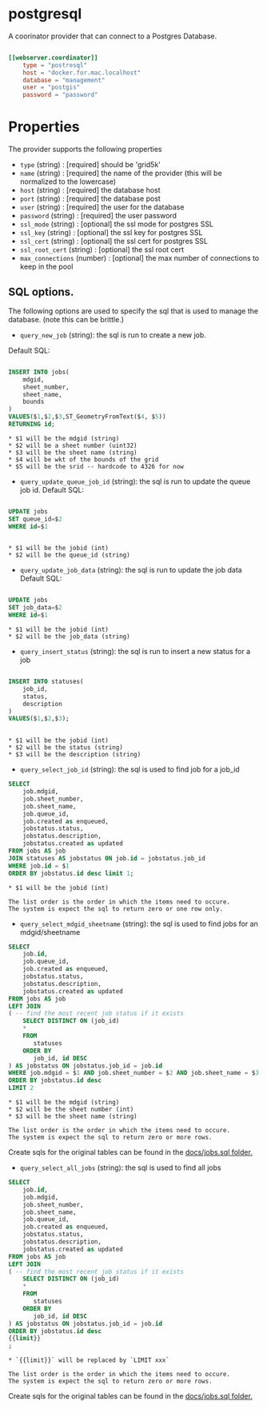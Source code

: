 # postgresql

A coorinator provider that can connect to a Postgres Database.

```toml

[[webserver.coordinator]]
    type = "postresql"
    host = "docker.for.mac.localhost"
    database = "management"
    user = "postgis"
    password = "password"

```

# Properties

The provider supports the following properties

* `type` (string) : [required] should be 'grid5k'
* `name` (string) : [required] the name of the provider (this will be normalized to the lowercase)
* `host` (string) : [required] the database host
* `port` (string) : [required] the database post
* `user` (string) : [required] the user for the database
* `password` (string) : [required] the user password
* `ssl_mode` (string) : [optional] the ssl mode for postgres SSL
* `ssl_key` (string) : [optional] the ssl key for postgres SSL
* `ssl_cert` (string) : [optional] the ssl cert for postgres SSL
* `ssl_root_cert` (string) : [optional] the ssl root cert
* `max_connections` (number) : [optional] the max number of connections to keep in the pool

## SQL options.
The following options are used to specify the sql that is used to manage the 
database. (note this can be brittle.)

* `query_new_job` (string): the sql is run to create a new job.

Default SQL:

```sql

INSERT INTO jobs(
	mdgid,
	sheet_number,
	sheet_name,
	bounds
)
VALUES($1,$2,$3,ST_GeometryFromText($4, $5))
RETURNING id;

```

    * $1 will be the mdgid (string)
    * $2 will be a sheet number (uint32)
    * $3 will be the sheet name (string)
    * $4 will be wkt of the bounds of the grid
    * $5 will be the srid -- hardcode to 4326 for now

* `query_update_queue_job_id` (string): the sql is run to update the queue job id.
Default SQL:

```sql

UPDATE jobs 
SET queue_id=$2
WHERE id=$1
	
```

    * $1 will be the jobid (int)
    * $2 will be the queue_id (string)

* `query_update_job_data` (string): the sql is run to update the job data
Default SQL:

```sql

UPDATE jobs 
SET job_data=$2
WHERE id=$1

```
    * $1 will be the jobid (int)
    * $2 will be the job_data (string)


* `query_insert_status` (string): the sql is run to insert a new status for a job

```sql

INSERT INTO statuses(
	job_id,
	status,
	description
)
VALUES($1,$2,$3);
	
```
    * $1 will be the jobid (int)
    * $2 will be the status (string)
    * $3 will be the description (string)

* `query_select_job_id` (string): the sql is used to find job for a job_id

```sql
SELECT 
    job.mdgid,
    job.sheet_number,
    job.sheet_name,
    job.queue_id,
    job.created as enqueued,
    jobstatus.status,
    jobstatus.description,
    jobstatus.created as updated
FROM jobs AS job
JOIN statuses AS jobstatus ON job.id = jobstatus.job_id
WHERE job.id = $1
ORDER BY jobstatus.id desc limit 1;
```
    * $1 will be the jobid (int)

    The list order is the order in which the items need to occure.
    The system is expect the sql to return zero or one row only.


* `query_select_mdgid_sheetname` (string): the sql is used to find jobs for an mdgid/sheetname 

```sql
SELECT 
    job.id,
    job.queue_id,
    job.created as enqueued,
    jobstatus.status,
    jobstatus.description,
    jobstatus.created as updated
FROM jobs AS job
LEFT JOIN
( -- find the most recent job status if it exists
	SELECT DISTINCT ON (job_id)
	*
	FROM
	   statuses
	ORDER BY
	   job_id, id DESC
) AS jobstatus ON jobstatus.job_id = job.id
WHERE job.mdgid = $1 AND job.sheet_number = $2 AND job.sheet_name = $3
ORDER BY jobstatus.id desc 
LIMIT 2
```

    * $1 will be the mdgid (string)
    * $2 will be the sheet number (int)
    * $3 will be the sheet name (string)

    The list order is the order in which the items need to occure.
    The system is expect the sql to return zero or more rows.

Create sqls for the original tables can be found in the [docs/jobs.sql folder.](doc/jobs.sql)

* `query_select_all_jobs` (string): the sql is used to find all jobs 

```sql
SELECT 
	job.id,
    job.mdgid,
    job.sheet_number,
    job.sheet_name,
    job.queue_id,
    job.created as enqueued,
    jobstatus.status,
    jobstatus.description,
    jobstatus.created as updated
FROM jobs AS job
LEFT JOIN
( -- find the most recent job status if it exists
	SELECT DISTINCT ON (job_id)
	*
	FROM 
	   statuses
	ORDER BY
	   job_id, id DESC
) AS jobstatus ON jobstatus.job_id = job.id
ORDER BY jobstatus.id desc
{{limit}}
;
```

    * `{{limit}}` will be replaced by `LIMIT xxx`

    The list order is the order in which the items need to occure.
    The system is expect the sql to return zero or more rows.

Create sqls for the original tables can be found in the [docs/jobs.sql folder.](doc/jobs.sql)